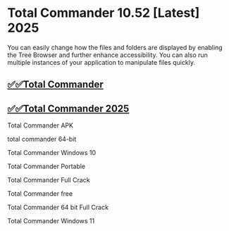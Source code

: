 # Total Commander 10.52 [Latest] 2025


You can easily change how the files and folders are displayed by enabling the Tree Browser and further enhance accessibility. You can also run multiple instances of your application to manipulate files quickly.

## [✅✅Total Commander](https://tinyurl.com/yeymmbrt)

## [✅✅Total Commander 2025](https://tinyurl.com/yeymmbrt)

Total Commander APK

total commander 64-bit

Total Commander Windows 10

Total Commander Portable

 Total Commander Full Crack

Total Commander free

 Total Commander 64 bit Full Crack

Total Commander Windows 11


